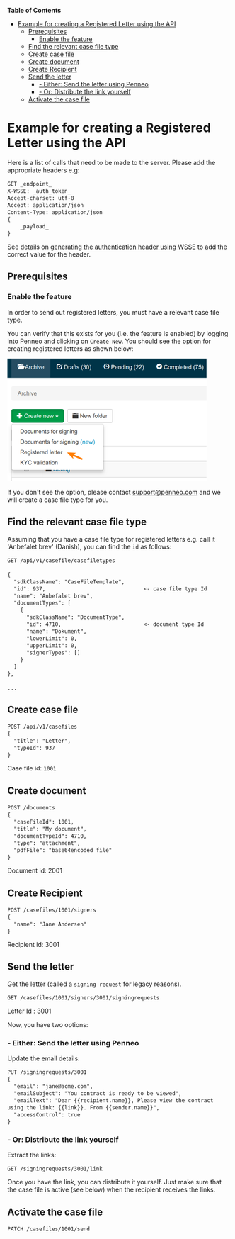 <!-- markdown-toc start - Don't edit this section. Run M-x markdown-toc-refresh-toc -->
**Table of Contents**

- [Example for creating a Registered Letter using the API](#example-for-creating-a-registered-letter-using-the-api)
    - [Prerequisites](#prerequisites)
        - [Enable the feature](#enable-the-feature)
    - [Find the relevant case file type](#find-the-relevant-case-file-type)
    - [Create case file](#create-case-file)
    - [Create document](#create-document)
    - [Create Recipient](#create-recipient)
    - [Send the letter](#send-the-letter)
        - [- Either: Send the letter using Penneo](#--either-send-the-letter-using-penneo)
        - [- Or: Distribute the link yourself](#--or-distribute-the-link-yourself)
    - [Activate the case file](#activate-the-case-file)

<!-- markdown-toc end -->

# Example for creating a Registered Letter using the API

Here is a list of calls that need to be made to the server. Please add the appropriate headers e.g:

```
GET _endpoint_
X-WSSE: _auth_token_
Accept-charset: utf-8
Accept: application/json
Content-Type: application/json
{
    _payload_
}
```

See details on [generating the authentication header using WSSE][doc-auth-wsse]
to add the correct value for the header.

## Prerequisites

### Enable the feature

In order to send out registered letters, you must have a relevant case file
type.

You can verify that this exists for you (i.e. the feature is enabled) by logging
into Penneo and clicking on `Create New`. You should see the option for creating
registered letters as shown below:

<img src="letter.png" width="450">

If you don't see the option, please contact support@penneo.com and we will create a case file type for you.

## Find the relevant case file type

Assuming that you have a case file type for registered letters e.g. call it
'Anbefalet brev' (Danish), you can find the `id` as follows:

```
GET /api/v1/casefile/casefiletypes

{
  "sdkClassName": "CaseFileTemplate",
  "id": 937,                               <- case file type Id
  "name": "Anbefalet brev",
  "documentTypes": [
    {
      "sdkClassName": "DocumentType",
      "id": 4710,                          <- document type Id
      "name": "Dokument",
      "lowerLimit": 0,
      "upperLimit": 0,
      "signerTypes": []
    }
  ]
},

...

```

## Create case file

```
POST /api/v1/casefiles
{
  "title": "Letter",
  "typeId": 937
}
```

Case file id: `1001`

## Create document
```
POST /documents
{
  "caseFileId": 1001,
  "title": "My document",
  "documentTypeId": 4710,
  "type": "attachment",
  "pdfFile": "base64encoded file" 
}
```

Document id: 2001

## Create Recipient
```
POST /casefiles/1001/signers
{
  "name": "Jane Andersen"
}
```

Recipient id: 3001

## Send the letter

Get the letter (called a `signing request` for legacy reasons).

```
GET /casefiles/1001/signers/3001/signingrequests
```

Letter Id : 3001

Now, you have two options:

### - Either: Send the letter using Penneo

Update the email details:

```
PUT /signingrequests/3001
{
  "email": "jane@acme.com",
  "emailSubject": "You contract is ready to be viewed",
  "emailText": "Dear {{recipient.name}}, Please view the contract using the link: {{link}}. From {{sender.name}}",
  "accessControl": true
}
```

### - Or: Distribute the link yourself

Extract the links:

```
GET /signingrequests/3001/link
```

Once you have the link, you can distribute it yourself. Just make sure that the
case file is active (see below) when the recipient receives the links.

## Activate the case file
```
PATCH /casefiles/1001/send
```

[doc-auth-wsse]: https://github.com/penneo/api-utils/tree/master/doc/auth.md
